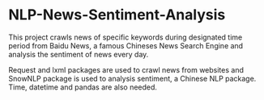 # NLP-News-Sentiment-Analysis

This project crawls news of specific keywords during designated time period from Baidu News, a famous Chineses News Search Engine and analysis the sentiment of news every day. 


Request and lxml packages are used to crawl news from websites and SnowNLP package is used to analysis sentiment, a Chinese NLP package. Time, datetime and pandas are also needed.
